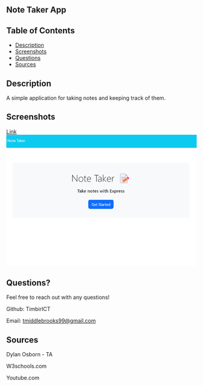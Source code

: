 
## Note Taker App

## Table of Contents
- [Description](#Description)
- [Screenshots](#Screenshots)
- [Questions](#Questions)
- [Sources](#Sources)


## Description
A simple application for taking notes and keeping track of them.


## Screenshots
[Link]( https://timbir-notes-app-911f9e8bbc46.herokuapp.com/)
![Screenshots](./img/notesssss.png)



## Questions?
Feel free to reach out with any questions!

Github: TimbirICT

Email: tmiddlebrooks99@gmail.com


## Sources

Dylan Osborn - TA

W3schools.com

Youtube.com

